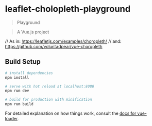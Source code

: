 # leaflet-cholopleth-playground 

> Playground

> A Vue.js project

// As in: https://leafletjs.com/examples/choropleth/
// and: https://github.com/voluntadpear/vue-choropleth

## Build Setup

``` bash
# install dependencies
npm install

# serve with hot reload at localhost:8080
npm run dev

# build for production with minification
npm run build
```

For detailed explanation on how things work, consult the [docs for vue-loader](http://vuejs.github.io/vue-loader).
